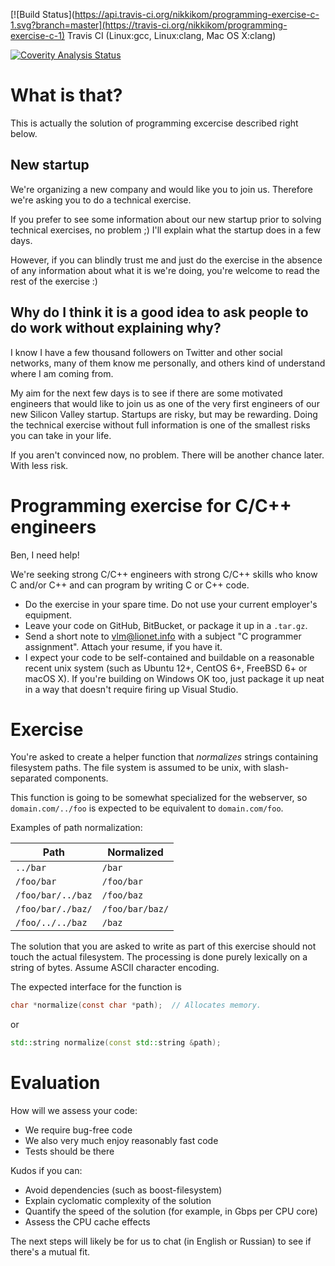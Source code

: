 [![Build Status](https://api.travis-ci.org/nikkikom/programming-exercise-c-1.svg?branch=master](https://travis-ci.org/nikkikom/programming-exercise-c-1) Travis CI (Linux:gcc, Linux:clang, Mac OS X:clang)

[![Coverity Analysis Status](https://scan.coverity.com/projects/11821/badge.svg)](https://scan.coverity.com/projects/nikkikom-programming-exercise-c-1)

# What is that?
 
This is actually the solution of programming excercise described right below.

## New startup

We're organizing a new company and would like you to join us. Therefore
we're asking you to do a technical exercise.

If you prefer to see some information about our new startup prior to solving
technical exercises, no problem ;) I'll explain what the startup does in
a few days.

However, if you can blindly trust me and just do the exercise in the absence
of any information about what it is we're doing, you're welcome to read the
rest of the exercise :)

## Why do I think it is a good idea to ask people to do work without explaining why?

I know I have a few thousand followers on Twitter and other social networks,
many of them know me personally, and others kind of understand where I am
coming from.

My aim for the next few days is to see if there are some motivated engineers
that would like to join us as one of the very first engineers of our
new Silicon Valley startup. Startups are risky, but may be rewarding.
Doing the technical exercise without full information is one of the smallest
risks you can take in your life.

If you aren't convinced now, no problem. There will be another chance later.
With less risk.


# Programming exercise for C/C++ engineers

Ben, I need help!

We're seeking strong C/C++ engineers with strong C/C++ skills who know C and/or C++ and can program by writing C or C++ code.

 * Do the exercise in your spare time. Do not use your current employer's equipment.
 * Leave your code on GitHub, BitBucket, or package it up in a `.tar.gz`.
 * Send a short note to [vlm@lionet.info](mailto:vlm@lionet.info) with a subject "C programmer assignment". Attach your resume, if you have it.
 * I expect your code to be self-contained and buildable on a reasonable recent unix system (such as Ubuntu 12+, CentOS 6+, FreeBSD 6+ or macOS X). If you're building on Windows OK too, just package it up neat in a way that doesn't require firing up Visual Studio.

# Exercise

You're asked to create a helper function that _normalizes_ strings containing
filesystem paths. The file system is assumed to be unix, with slash-separated
components.

This function is going to be somewhat specialized for the webserver, so `domain.com/../foo` is expected to be equivalent to `domain.com/foo`.

Examples of path normalization:

| Path              | Normalized        |
|-------------------|-------------------|
| `../bar`          | `/bar`            |
| `/foo/bar`        | `/foo/bar`        |
| `/foo/bar/../baz` | `/foo/baz`        |
| `/foo/bar/./baz/` | `/foo/bar/baz/`   |
| `/foo/../../baz`  | `/baz`            |

The solution that you are asked to write as part of this exercise should not touch the actual filesystem.
The processing is done purely lexically on a string of bytes.
Assume ASCII character encoding.

The expected interface for the function is

```C
char *normalize(const char *path);  // Allocates memory.
```

or

```C++
std::string normalize(const std::string &path);
```

# Evaluation

How will we assess your code:

 * We require bug-free code
 * We also very much enjoy reasonably fast code
 * Tests should be there

Kudos if you can:
 * Avoid dependencies (such as boost-filesystem)
 * Explain cyclomatic complexity of the solution
 * Quantify the speed of the solution (for example, in Gbps per CPU core)
 * Assess the CPU cache effects

The next steps will likely be for us to chat (in English or Russian) to see if there's a mutual fit.
